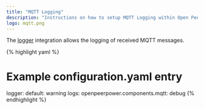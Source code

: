 ```yaml
---
title: "MQTT Logging"
description: "Instructions on how to setup MQTT Logging within Open Peer Power."
logo: mqtt.png
---
```


The [logger](/integrations/logger/) integration allows the logging of received MQTT messages.

{% highlight yaml %}
# Example configuration.yaml entry
logger:
  default: warning
  logs:
    openpeerpower.components.mqtt: debug
{% endhighlight %}

